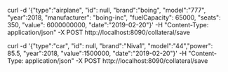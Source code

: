 curl -d '{"type":"airplane", "id": null, "brand":"boing", "model":"777", "year":2018, "manufacturer": "boing-inc", "fuelCapacity": 65000, "seats": 350, "value": 6000000000, "date":"2019-02-20"}' -H "Content-Type: application/json" -X POST http://localhost:8090/collateral/save

curl -d '{"type":"car", "id": null, "brand":"Niva1", "model":"44","power": 85.5, "year":2018, "value":1500000, "date":"2019-02-20"}' -H "Content-Type: application/json" -X POST http://localhost:8090/collateral/save